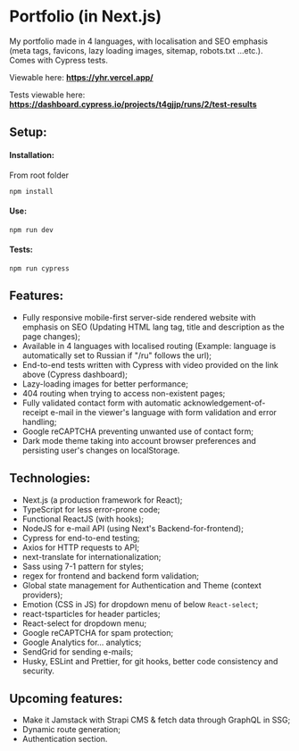 # Portfolio (in Next.js)

My portfolio made in 4 languages, with localisation and SEO emphasis (meta tags, favicons, lazy loading images, sitemap, robots.txt ...etc.). Comes with Cypress tests.

Viewable here: **https://yhr.vercel.app/**

Tests viewable here: **https://dashboard.cypress.io/projects/t4gjjp/runs/2/test-results**

## Setup:

#### Installation:

From root folder

```
npm install
```

#### Use:

```
npm run dev
```

#### Tests:

```
npm run cypress
```

## Features:

- Fully responsive mobile-first server-side rendered website with emphasis on SEO (Updating HTML lang tag, title and description as the page changes);
- Available in 4 languages with localised routing (Example: language is automatically set to Russian if "/ru" follows the url);
- End-to-end tests written with Cypress with video provided on the link above (Cypress dashboard);
- Lazy-loading images for better performance;
- 404 routing when trying to access non-existent pages;
- Fully validated contact form with automatic acknowledgement-of-receipt e-mail in the viewer's language with form validation and error handling;
- Google reCAPTCHA preventing unwanted use of contact form;
- Dark mode theme taking into account browser preferences and persisting user's changes on localStorage.

## Technologies:

- Next.js (a production framework for React);
- TypeScript for less error-prone code;
- Functional ReactJS (with hooks);
- NodeJS for e-mail API (using Next's Backend-for-frontend);
- Cypress for end-to-end testing;
- Axios for HTTP requests to API;
- next-translate for internationalization;
- Sass using 7-1 pattern for styles;
- regex for frontend and backend form validation;
- Global state management for Authentication and Theme (context providers);
- Emotion (CSS in JS) for dropdown menu of below `React-select`;
- react-tsparticles for header particles;
- React-select for dropdown menu;
- Google reCAPTCHA for spam protection;
- Google Analytics for... analytics;
- SendGrid for sending e-mails;
- Husky, ESLint and Prettier, for git hooks, better code consistency and security.

## Upcoming features:

- Make it Jamstack with Strapi CMS & fetch data through GraphQL in SSG;
- Dynamic route generation;
- Authentication section.

